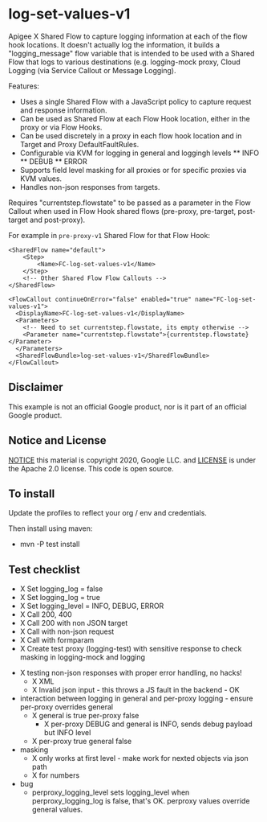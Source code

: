 # log-set-values-v1
Apigee X Shared Flow to capture logging information at each of the flow hook locations.
It doesn't actually log the information, it builds a "logging_message" flow variable that is intended to be used with a Shared Flow that logs to various destinations (e.g. logging-mock proxy, Cloud Logging (via Service Callout or Message Logging).

Features:
* Uses a single Shared Flow with a JavaScript policy to capture request and response information. 
* Can be used as Shared Flow at each Flow Hook location, either in the proxy or via Flow Hooks.
* Can be used discretely in a proxy in each flow hook location and in Target and Proxy DefaultFaultRules. 
* Configurable via KVM for logging in general and loggingh levels
** INFO
** DEBUB
** ERROR
* Supports field level masking for all proxies or for specific proxies via KVM values. 
* Handles non-json responses from targets.

Requires "currentstep.flowstate" to be passed as a parameter in the Flow Callout when used in Flow Hook shared flows (pre-proxy, pre-target, post-target and post-proxy).

For example in `pre-proxy-v1` Shared Flow for that Flow Hook:
```
<SharedFlow name="default">
    <Step>
        <Name>FC-log-set-values-v1</Name>
    </Step>
    <!-- Other Shared Flow Flow Callouts -->
</SharedFlow>
```

```
<FlowCallout continueOnError="false" enabled="true" name="FC-log-set-values-v1">
  <DisplayName>FC-log-set-values-v1</DisplayName>
  <Parameters>
    <!-- Need to set currentstep.flowstate, its empty otherwise -->
    <Parameter name="currentstep.flowstate">{currentstep.flowstate}</Parameter>
  </Parameters>
  <SharedFlowBundle>log-set-values-v1</SharedFlowBundle>
</FlowCallout>
```


## Disclaimer

This example is not an official Google product, nor is it part of an official Google product.

## Notice and License

[NOTICE](NOTICE) this material is copyright 2020, Google LLC. and [LICENSE](LICENSE) is under the Apache 2.0 license. This code is open source.


## To install

Update the profiles to reflect your org / env and credentials.

Then install using maven:
* mvn -P test install

## Test checklist
- X Set logging_log = false
- X Set logging_log = true
- X Set logging_level = INFO, DEBUG, ERROR
- X Call 200, 400
- X Call 200 with non JSON target
- X Call with non-json request
- X Call with formparam
- X Create test proxy (logging-test) with sensitive response to check masking in logging-mock and logging
* X testing non-json responses with proper error handling, no hacks!
  * X XML 
  * X Invalid json input - this throws a JS fault in the backend - OK
* interaction between logging in general and per-proxy logging - ensure per-proxy overrides general
  * X general is true per-proxy false
	* X per-proxy DEBUG and general is INFO, sends debug payload but INFO level
  * X per-proxy true general false
* masking
  * X only works at first level - make work for nexted objects via json path
  * X for numbers
* bug
  * perproxy_logging_level sets logging_level when perproxy_logging_log is false, that's OK. perproxy values override general values.

